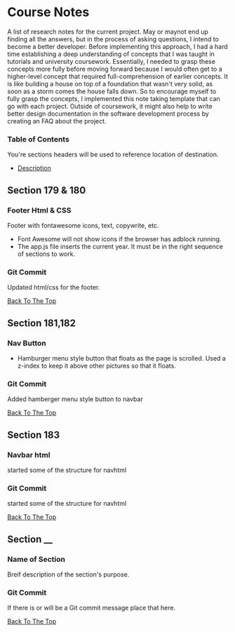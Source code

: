 # Course Notes

A list of research notes for the current project. May or maynot end up finding all the answers, but in the process of asking questions, I intend to become a better developer. Before implementing this approach, I had a hard time establishing a deep understanding of concepts that I was taught in tutorials and university coursework. Essentially, I needed to grasp these concepts more fully before moving forward because I would often get to a higher-level concept that required full-comprehension of earlier concepts. It is like building a house on top of a foundation that wasn't very solid, as soon as a storm comes the house falls down. So to encourage myself to fully grasp the concepts, I implemented this note taking template that can go with each project. Outside of coursework, it might also help to write better design documentation in the software development process by creating an FAQ about the project. 

### Table of Contents
You're sections headers will be used to reference location of destination.

- [Description](#description)

## Section 179 & 180

### Footer Html & CSS

Footer with fontawesome icons, text, copywrite, etc.

- Font Awesome will not show icons if the browser has adblock running. 
- The app.js file inserts the current year. It must be in the right sequence of sections to work. 

### Git Commit

Updated html/css for the footer.

[Back To The Top](#course-notes)

## Section 181,182

### Nav Button

- Hamburger menu style button that floats as the page is scrolled. Used a z-index to keep it above other pictures so that it floats.

### Git Commit

Added hamberger menu style button to navbar

[Back To The Top](#course-notes)

## Section 183

### Navbar html

started some of the structure for navhtml

### Git Commit

started some of the structure for navhtml

[Back To The Top](#course-notes)

## Section __

### Name of Section

Breif description of the section's purpose. 

### Git Commit

If there is or will be a Git commit message place that here.

[Back To The Top](#course-notes)

